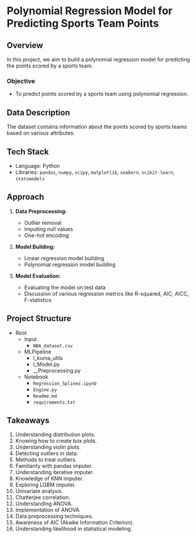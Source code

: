 # Polynomial Regression Model for Predicting Sports Team Points

## Overview

In this project, we aim to build a polynomial regression model for predicting the points scored by a sports team.

### Objective

- To predict points scored by a sports team using polynomial regression.

## Data Description

The dataset contains information about the points scored by sports teams based on various attributes.

## Tech Stack

- Language: Python
- Libraries: `pandas`, `numpy`, `scipy`, `matplotlib`, `seaborn`, `scikit-learn`, `statsmodels`

## Approach

1. **Data Preprocessing:**
    - Outlier removal
    - Imputing null values
    - One-hot encoding

2. **Model Building:**
    - Linear regression model building
    - Polynomial regression model building

3. **Model Evaluation:**
    - Evaluating the model on test data
    - Discussion of various regression metrics like R-squared, AIC, AICC, F-statistics

## Project Structure

- Root
  - Input
    - `NBA_dataset.csv`
  - MLPipeline
    - I_kuma_utils
    - I_Model.py
    - __Preprocessing.py
  - Notebook
    - `Regression_Splines.ipynb`
    - `Engine.py`
    - `Readme.md`
    - `requirements.txt`

## Takeaways

1. Understanding distribution plots.
2. Knowing how to create box plots.
3. Understanding violin plots.
4. Detecting outliers in data.
5. Methods to treat outliers.
6. Familiarity with pandas imputer.
7. Understanding iterative imputer.
8. Knowledge of KNN imputer.
9. Exploring LGBM imputer.
10. Univariate analysis.
11. Chatterjee correlation.
12. Understanding ANOVA.
13. Implementation of ANOVA.
14. Data preprocessing techniques.
15. Awareness of AIC (Akaike Information Criterion).
16. Understanding likelihood in statistical modeling.
